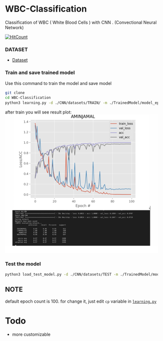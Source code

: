 # WBC-Classification
Classification of WBC ( White Blood Cells ) with CNN . (Convectional Neural Network)


[![HitCount](http://hits.dwyl.com/includeamin/WBC-Classification.svg)](http://hits.dwyl.com/includeamin/WBC-Classification)

### DATASET
-  [Dataset](https://www.kaggle.com/paultimothymooney/blood-cells/kernels?sortBy=relevance&group=everyone&search=includeamin&page=1&pageSize=20&datasetId=9232)
### Train and save trained model
Use this command to train the model and save model
```bash
git clone 
cd WBC-Classification
python3 learning.py -d ./CNN/datasets/TRAIN/ -m ./TrainedModel/model_epoch_100.hdf5
```
after train you will see result plot:
![](image.png)

### Test the model
```bash
python3 load_test_model.py -d ./CNN/datasets/TEST -m ./TrainedModel/model_epoch_100.hdf5
```

## NOTE
default epoch count is 100. for change it, just edit `cp` variable in [`learning.py`](learning.py)
# Todo
- more customizable